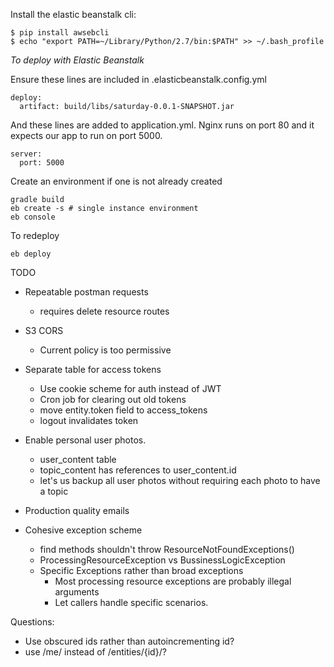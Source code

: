 Install the elastic beanstalk cli:
```
$ pip install awsebcli
$ echo "export PATH=~/Library/Python/2.7/bin:$PATH" >> ~/.bash_profile
```

*To deploy with Elastic Beanstalk*

Ensure these lines are included in .elasticbeanstalk.config.yml
```
deploy:
  artifact: build/libs/saturday-0.0.1-SNAPSHOT.jar
```

And these lines are added to application.yml. Nginx runs on port 80 and it expects our app to run on port 5000.
```
server:
  port: 5000
```

Create an environment if one is not already created
```
gradle build
eb create -s # single instance environment
eb console
```

To redeploy
```
eb deploy
```

TODO
* Repeatable postman requests
  * requires delete resource routes

* S3 CORS
  * Current policy is too permissive

* Separate table for access tokens
  * Use cookie scheme for auth instead of JWT
  * Cron job for clearing out old tokens
  * move entity.token field to access_tokens
  * logout invalidates token

* Enable personal user photos. 
    * user_content table
    * topic_content has references to user_content.id
    * let's us backup all user photos without requiring each photo to have a topic
    
* Production quality emails

* Cohesive exception scheme
  * find<resource> methods shouldn't throw ResourceNotFoundExceptions()
  * ProcessingResourceException vs BussinessLogicException
  * Specific Exceptions rather than broad exceptions
    * Most processing resource exceptions are probably illegal arguments
    * Let callers handle specific scenarios.

Questions:
* Use obscured ids rather than autoincrementing id?
* use /me/<resource> instead of /entities/{id}/<resource>?

